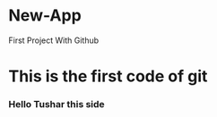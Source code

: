 # New-App
First Project With Github
<br>
<h1>This is the first code of git</h1>
<h3>Hello Tushar this side<h3>
